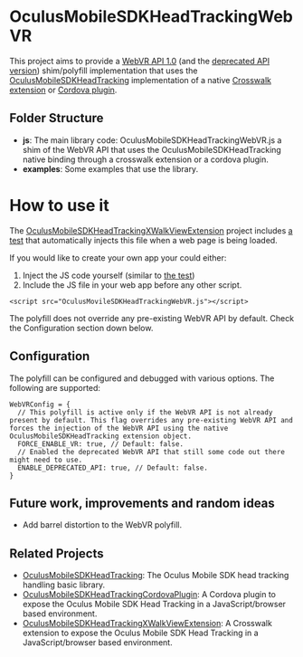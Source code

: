 # OculusMobileSDKHeadTrackingWebVR

This project aims to provide a [WebVR API 1.0](https://mozvr.com/webvr-spec/) (and the [deprecated API version](https://developer.mozilla.org/en-US/docs/Web/API/WebVR_API)) shim/polyfill implementation that uses the [OculusMobileSDKHeadTracking](https://github.com/judax/OculusMobileSDKHeadTracking) implementation of a native [Crosswalk extension](https://github.com/judax/OculusMobileSDKHeadTrackingXWalkViewExtension) or [Cordova plugin](https://github.com/judax/cordova-plugin-oculusmobilesdkheadtracking.git). 

## Folder Structure

* **js**: The main library code: OculusMobileSDKHeadTrackingWebVR.js a shim of the WebVR API that uses the OculusMobileSDKHeadTracking native binding through a crosswalk extension or a cordova plugin.
* **examples**: Some examples that use the library.

# How to use it

The [OculusMobileSDKHeadTrackingXWalkViewExtension](https://github.com/judax/OculusMobileSDKHeadTrackingXWalkViewExtension) project includes [a test](https://github.com/judax/OculusMobileSDKHeadTrackingXWalkViewExtension/tree/master/test) that automatically injects this file when a web page is being loaded.

If you would like to create your own app your could either:

1. Inject the JS code yourself (similar to [the test](https://github.com/judax/OculusMobileSDKHeadTrackingXWalkViewExtension/tree/master/test))
2. Include the JS file in your web app before any other script.

```
<script src="OculusMovileSDKHeadTrackingWebVR.js"></script>
```

The polyfill does not override any pre-existing WebVR API by default. Check the Configuration section down below.

## Configuration

The polyfill can be configured and debugged with various options. The following are supported:

```
WebVRConfig = {
  // This polyfill is active only if the WebVR API is not already present by default. This flag overrides any pre-existing WebVR API and forces the injection of the WebVR API using the native OculusMobileSDKHeadTracking extension object.
  FORCE_ENABLE_VR: true, // Default: false.
  // Enabled the deprecated WebVR API that still some code out there might need to use.
  ENABLE_DEPRECATED_API: true, // Default: false.
}
```

## Future work, improvements and random ideas

* Add barrel distortion to the WebVR polyfill.

## Related Projects

* [OculusMobileSDKHeadTracking](https://github.com/judax/OculusMobileSDKHeadTracking): The Oculus Mobile SDK head tracking handling basic library.
* [OculusMobileSDKHeadTrackingCordovaPlugin](https://github.com/judax/cordova-plugin-oculusmobilesdkheadtracking.git): A Cordova plugin to expose the Oculus Mobile SDK Head Tracking in a JavaScript/browser based environment.
* [OculusMobileSDKHeadTrackingXWalkViewExtension](https://github.com/judax/OculusMobileSDKHeadTrackingXWalkViewExtension): A Crosswalk extension to expose the Oculus Mobile SDK Head Tracking in a JavaScript/browser based environment. 
